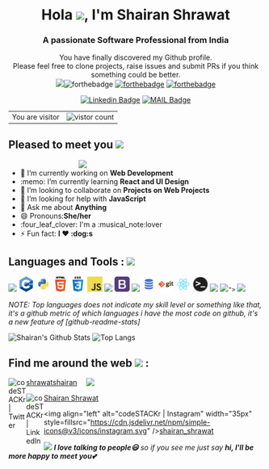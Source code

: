 <h1 align="center">Hola <img src= "./Assests/Hi.gif" width="29px">, I'm Shairan Shrawat</h1>
<h3 align="center">A passionate Software Professional from India</h3>
<div align="center">
You have finally discovered my Github profile. <br>
Please feel free to clone projects, raise issues and submit PRs if you think something could be better. <br>
<img src=".\Assests\code.gif" align="centre> <br>


[![forthebadge](https://forthebadge.com/images/badges/built-with-love.svg)](https://forthebadge.com)   [![forthebadge](https://forthebadge.com/images/badges/makes-people-smile.svg)](https://forthebadge.com)  [![forthebadge](https://forthebadge.com/images/badges/powered-by-coffee.svg)](https://forthebadge.com)

[![Linkedin Badge](https://img.shields.io/badge/-shairanshrawat-blue?style=flat-square&logo=Linkedin&logoColor=white&link=https://www.linkedin.com/in/shairanshrawat/)](https://www.linkedin.com/in/shairanshrawat/)
[![MAIL Badge](https://img.shields.io/badge/-shairanshrawat2506@gmail.com-c14438?style=flat-square&logo=Gmail&logoColor=white&link=mailto:shairanshrawat2506@gmail.com)](mailto:shairanshrawat2506@gmail.com)


  <table>
   <tr>
    <td>You are visitor</td>
    <td><img src="https://profile-counter.glitch.me/shairanshrawat/count.svg" alt="vistor count" height="50" /></td>
   </tr>
  </table>
 </div>

## Pleased to meet you <img src="Assests/68747470733a2f2f6d656469612e67697068792e636f6d2f6d656469612f6d47634e6a736657416a593541455a4e77362f67697068792e676966.gif" width="120px">
<ul>
<img align='right' src="Assests\shot_02.webp" width="365px"><br>

  <li> 🔭 I’m currently working on <b>Web Development</b></li>
  <li> :memo: I’m currently learning <b>React and UI Design</b></li>
  <li> 👯 I’m looking to collaborate on <b>Projects on Web Projects</b></li>
  <li> 🤔 I’m looking for help with <b>JavaScript</b></li>
  <li> 💬 Ask me about <b>Anything</b></li>
  <li> 😄 Pronouns:<b>She/her</b></li>
  <li> :four_leaf_clover: I'm a :musical_note:lover</b></li>
 <li> ⚡ Fun fact: <b>I ❤️ :dog:s</b></li>
</ul>

## Languages and Tools : <img src="https://camo.githubusercontent.com/40dff491d4e8123af55298ef908faedb66c463e5/68747470733a2f2f6d656469612e67697068792e636f6d2f6d656469612f57556c706c634d704f43456d5447427442572f67697068792e676966" width="39px">
<code><img height="30" src="https://github.com/iamshubhamg/iamshubhamg/blob/master/Assests/the-c-programming-language-computer-programming-png-1600x1600px-c-programming-language-png-820_819.jpg"></code>
<code><img height="30" src="https://raw.githubusercontent.com/github/explore/80688e429a7d4ef2fca1e82350fe8e3517d3494d/topics/cpp/cpp.png"></code>
<code><img height="30" src="https://raw.githubusercontent.com/github/explore/80688e429a7d4ef2fca1e82350fe8e3517d3494d/topics/python/python.png"></code>
<code><img height="30" src="https://raw.githubusercontent.com/github/explore/80688e429a7d4ef2fca1e82350fe8e3517d3494d/topics/html/html.png"></code>
<code><img height="30" src="https://raw.githubusercontent.com/github/explore/80688e429a7d4ef2fca1e82350fe8e3517d3494d/topics/css/css.png"></code>
<code><img height="30" src="https://raw.githubusercontent.com/github/explore/80688e429a7d4ef2fca1e82350fe8e3517d3494d/topics/javascript/javascript.png"></code>
<code><img height="30" src="https://sjardo.com/wp-content/uploads/2019/03/2000px-Sass_Logo_Color.svg_-1536x1152.png"></code>
<code><img height="30" src="https://raw.githubusercontent.com/github/explore/80688e429a7d4ef2fca1e82350fe8e3517d3494d/topics/bootstrap/bootstrap.png"></code>
<code><img height="30" src="https://cloud.google.com/images/social-icon-google-cloud-1200-630.png"></code>
<code><img height="30" src="https://raw.githubusercontent.com/github/explore/80688e429a7d4ef2fca1e82350fe8e3517d3494d/topics/sql/sql.png"></code>
<code><img height="30" src="https://raw.githubusercontent.com/github/explore/80688e429a7d4ef2fca1e82350fe8e3517d3494d/topics/git/git.png"></code>
<code><img height="30" src="https://raw.githubusercontent.com/github/explore/80688e429a7d4ef2fca1e82350fe8e3517d3494d/topics/react/react.png"></code>
<code><img height="30" src="https://raw.githubusercontent.com/github/explore/80688e429a7d4ef2fca1e82350fe8e3517d3494d/topics/terminal/terminal.png"></code>
<code><img height="30" src="https://upload.wikimedia.org/wikipedia/commons/2/2d/Visual_Studio_Code_1.18_icon.svg"></code>
<code><img height="30" src="https://upload.wikimedia.org/wikipedia/commons/thumb/3/33/Figma-logo.svg/256px-Figma-logo.svg.png"></a>"></code>
<code><img height="30" src="https://www.qwiklabs.com/qwiklabs_logo_900x887.png"></code>

*NOTE: Top languages does not indicate my skill level or something like that, it's a github metric of which languages i have the most code on github, it's a new feature of [github-readme-stats]*

![Shairan's Github Stats](https://github-readme-stats.vercel.app/api?username=shairanshrawat&show_icons=true&theme=radical)       ![Top Langs](https://github-readme-stats.vercel.app/api/top-langs/?username=shairanshrawat&theme=radical)


## Find me around the web <img src="https://github.com/iamshubhamg/iamshubhamg/blob/master/Assests/Earth.gif" width="24px"> :
<img align='right' src="Assests\CookedSparseFlickertailsquirrel-small.gif" width="350px">

<img align="left" alt="codeSTACKr | Twitter" width="35px" src="https://cdn.jsdelivr.net/npm/simple-icons@v3/icons/twitter.svg" /> <a href="https://twitter.com/ShrawatShairan">shrawatshairan</a> 

<img align="left" alt="codeSTACKr | LinkedIn" width="35px" src="https://cdn.jsdelivr.net/npm/simple-icons@v3/icons/linkedin.svg" /> <a href="https://www.linkedin.com/in/shairanshrawat/">Shairan Shrawat</a> 

<img align="left" alt="codeSTACKr | Instagram" width="35px" style=fillsrc="https://cdn.jsdelivr.net/npm/simple-icons@v3/icons/instagram.svg" /><a href="https://www.instagram.com/shairan_shrawat/">shairan_shrawat</a> 




<img src="https://camo.githubusercontent.com/6ba7b982e69849c28d40e15131d5557cd65455a6/68747470733a2f2f6d656469612e67697068792e636f6d2f6d656469612f4c6e516a7057614f4e386e68723231764e572f67697068792e676966" width="39px">  *<b>I love talking to people:smiley:</b> so if you see me just say <b>hi, I'll be more happy to meet you:two_hearts: </b>*
